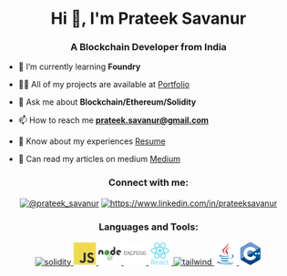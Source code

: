 <h1 align="center">Hi 👋, I'm Prateek Savanur</h1>
<h3 align="center">A Blockchain Developer from India</h3>

- 🌱 I’m currently learning **Foundry**

- 👨‍💻 All of my projects are available at [Portfolio](https://prateeksavanur.netlify.app/)

- 💬 Ask me about **Blockchain/Ethereum/Solidity**

- 📫 How to reach me **prateek.savanur@gmail.com**

- 📄 Know about my experiences [Resume](https://bit.ly/Resume_Prateek)

- 📃 Can read my articles on medium [Medium](https://medium.com/@prateeksavanur)

<h3 align="center">Connect with me:</h3>
<p align="center">
<a href="https://twitter.com/@prateek_savanur" target="_blank"><img align="center" src="https://raw.githubusercontent.com/rahuldkjain/github-profile-readme-generator/master/src/images/icons/Social/twitter.svg" alt="@prateek_savanur" height="30" width="40" /></a>
<a href="https://linkedin.com/in/prateeksavanur" target="_blank"><img align="center" src="https://raw.githubusercontent.com/rahuldkjain/github-profile-readme-generator/master/src/images/icons/Social/linked-in-alt.svg" alt="https://www.linkedin.com/in/prateeksavanur" height="30" width="40" /></a>

</p>

<h3 align="center">Languages and Tools:</h3>
<p align="center">

<a href="https://docs.soliditylang.org/en/v0.8.24/" target="_blank" rel="noreferrer"> 
<img src="https://cdn.rawgit.com/pubkey/solidity-cli/c2e68782/docs/solidity.svg" alt ="solidity" width="40" height="40" />
</a>

<a href="https://developer.mozilla.org/en-US/docs/Web/JavaScript" target="_blank" rel="noreferrer"> 
<img src="https://raw.githubusercontent.com/devicons/devicon/master/icons/javascript/javascript-original.svg" alt="javascript" width="40" height="40"/> 
</a>

<a href="https://nodejs.org" target="_blank" rel="noreferrer"> 
<img src="https://raw.githubusercontent.com/devicons/devicon/master/icons/nodejs/nodejs-original-wordmark.svg" alt="nodejs" width="40" height="40"/> 
</a>

<a href="https://expressjs.com" target="_blank" rel="noreferrer"> 
<img src="https://raw.githubusercontent.com/devicons/devicon/master/icons/express/express-original-wordmark.svg" alt="express" width="40" height="40"/>
</a>

<a href="https://reactjs.org/" target="_blank" rel="noreferrer">

<img src="https://raw.githubusercontent.com/devicons/devicon/master/icons/react/react-original-wordmark.svg" alt="react" width="40" height="40"/> 
</a>

<a href="https://tailwindcss.com/" target="_blank" rel="noreferrer"> 
<img src="https://www.vectorlogo.zone/logos/tailwindcss/tailwindcss-icon.svg" alt="tailwind" width="40" height="40"/> 
</a>

<a href="https://www.java.com" target="_blank" rel="noreferrer"> 
<img src="https://raw.githubusercontent.com/devicons/devicon/master/icons/java/java-original.svg" alt="java" width="40" height="40"/> 
</a>

<a href="https://www.w3schools.com/cpp/" target="_blank" rel="noreferrer"> 
<img src="https://raw.githubusercontent.com/devicons/devicon/master/icons/cplusplus/cplusplus-original.svg" alt="cplusplus" width="40" height="40"/> 
</a>

</p>
